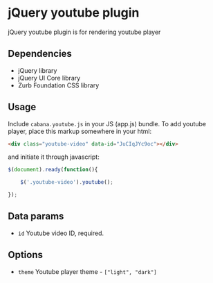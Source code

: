 # jQuery youtube plugin

jQuery youtube plugin is for rendering youtube player

## Dependencies
* jQuery library
* jQuery UI Core library
* Zurb Foundation CSS library

## Usage
Include `cabana.youtube.js` in your JS (app.js) bundle.
To add youtube player, place this markup somewhere in your html:
```html
<div class="youtube-video" data-id="JuCIqJYc9oc"></div>
```
and initiate it through javascript:
```js
$(document).ready(function(){

	$('.youtube-video').youtube();

});
```

## Data params
* `id` Youtube video ID, required.

## Options
* `theme` Youtube player theme - `["light", "dark"]`